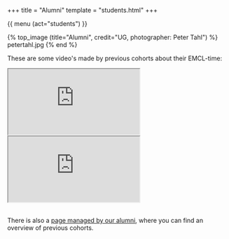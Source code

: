 +++
title = "Alumni"
template = "students.html"
+++

{{ menu (act="students") }} 

{% top_image (title="Alumni", credit="UG, photographer: Peter Tahl") %}
	petertahl.jpg
{% end %}

<div class="container">
These are some video's made by previous cohorts about their EMCL-time:


<div class="row" style="margin-top: 1em">
	<div class="col-sm">
		<div class="embed-responsive embed-responsive-16by9">
				<iframe class="embed-responsive-item" src="https://www.youtube-nocookie.com/embed/ptnaDOuBD2s/maxresdefault.webp" allowfullscreen></iframe>
		</div>
	</div>
	<div class="col-sm">
		<div class="embed-responsive embed-responsive-16by9">
				<iframe class="embed-responsive-item" src="https://www.youtube-nocookie.com/embed/1b3cTlCnrV4/maxresdefault.webp" allowfullscreen></iframe>
			</div>
	</div>
</div>
<br/>

There is also a [page managed by our alumni](http://emcl.eu/students/alumni/EMCLalumni/alumniAll.html), where you can find an overview of previous cohorts.
</div>